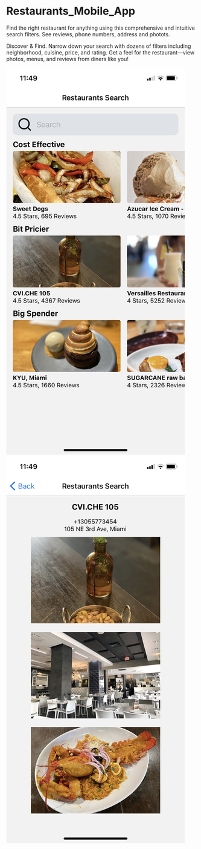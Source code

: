 # Restaurants_Mobile_App


Find the right restaurant for anything using this comprehensive and intuitive search filters. See reviews, phone numbers, address and photots. 

Discover & Find. Narrow down your search with dozens of filters including neighborhood, cuisine, price, and rating. Get a feel for the restaurant—view photos, menus, and reviews from diners like you!


![Screenshot](search.png)
![Screenshot](detail.png)

